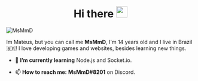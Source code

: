 <h1 align="center">Hi there <img src="https://raw.githubusercontent.com/kaueMarques/kaueMarques/master/hi.gif" width="30px"></h1>

<p align="left"> <img src="https://komarev.com/ghpvc/?username=msmmd" alt="MsMmD" /> </p>

Im Mateus, but you can call me **MsMmD**, I'm 14 years old and I live in Brazil 🇧🇷! I love developing games and websites, besides learning new things.

- 🌱 **I’m currently learning** Node.js and Socket.io.

- 📫 **How to reach me:** __MsMmD#8201__ on Discord.
<p align=center>
  <img src="https://github-readme-stats.vercel.app/api?username=msmmd&show_icons=true&hide_border=true&count_private=true&include_all_commits=true&theme=radical" alt=""/>
</p>

